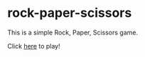 # rock-paper-scissors
This is a simple Rock, Paper, Scissors game.

Click [here](https://murmuring-mountain-99821.herokuapp.com/) to play!
